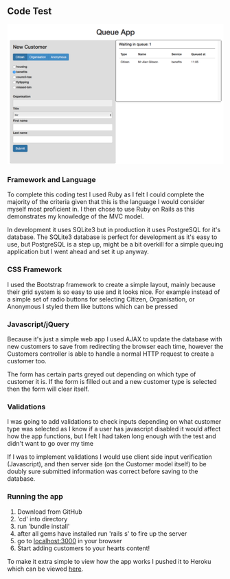 <h2>Code Test</h2>
<img src="example.png" alt="An example of how the app looks">
<h3>Framework and Language</h3>
<p>To complete this coding test I used Ruby as I felt I could complete the majority of the criteria given that this is the language I would consider myself most proficient in. I then chose to use Ruby on Rails as this demonstrates my knowledge of the MVC model.</p>
<p>In development it uses SQLite3 but in production it uses PostgreSQL for it's database. The SQLite3 database is perfect for development as it's easy to use, but PostgreSQL is a step up, might be a bit overkill for a simple queuing application but I went ahead and set it up anyway.</p>
<h3>CSS Framework</h3>
<p>I used the Bootstrap framework to create a simple layout, mainly because their grid system is so easy to use and it looks nice. For example instead of a simple set of radio buttons for selecting Citizen, Organisation, or Anonymous I styled them like buttons which can be pressed</p>
<h3>Javascript/jQuery</h3>
<p>Because it's just a simple web app I used AJAX to update the database with new customers to save from redirecting the browser each time, however the Customers controller is able to handle a normal HTTP request to create a customer too.</p>
<p>The form has certain parts greyed out depending on which type of customer it is. If the form is filled out and a new customer type is selected then the form will clear itself.</p>
<h3>Validations</h3>
<p>I was going to add validations to check inputs depending on what customer type was selected as I know if a user has javascript disabled it would affect how the app functions, but I felt I had taken long enough with the test and didn't want to go over my time</p>
<p>If I was to implement validations I would use client side input verification (Javascript), and then server side (on the Customer model itself) to be doubly sure submitted information was correct before saving to the database.</p>
<h3>Running the app</h3>
<ol>
  <li>Download from GitHub</li>
  <li>'cd' into directory</li>
  <li>run 'bundle install'</li>
  <li>after all gems have installed run 'rails s' to fire up the server</li>
  <li>go to <a href="http://localhost:3000">localhost:3000</a> in your browser</li>
  <li>Start adding customers to your hearts content!</li> 
</ol>
<p>To make it extra simple to view how the app works I pushed it to Heroku which can be viewed <a href="https://alan-gibson-test.herokuapp.com">here</a>.</p>
